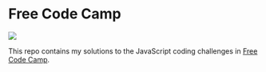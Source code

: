 Free Code Camp
==============
![](https://raw.github.com/rohan-paul/Free_Code_Camp_JavaScript-Solution/master/freecodecamp.png)

This repo contains my solutions to the JavaScript coding challenges in [Free Code Camp](http://www.freecodecamp.com/).